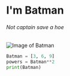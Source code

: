# I'm Batman
###### Not captain save a hoe

![Image of Batman](https://cdn.europosters.eu/image/1300/122573.jpg)

```python
Batman = [3, 6, 9]
powers = Batman**2
print(Batman)
```
